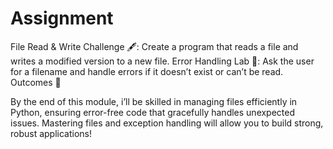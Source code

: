 # Assignment
File Read & Write Challenge 🖋️: Create a program that reads a file and writes a modified version to a new file.
Error Handling Lab 🧪: Ask the user for a filename and handle errors if it doesn’t exist or can’t be read.
Outcomes 🎉

By the end of this module, i’ll be skilled in managing files efficiently in Python, ensuring error-free code that gracefully handles unexpected issues. Mastering files and exception handling will allow you to build strong, robust applications!